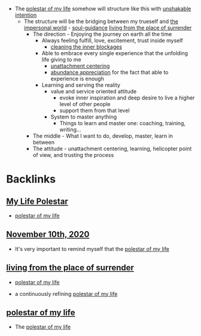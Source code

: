 - The [polestar of my life](<polestar of my life.md>) somehow will structure like this with [unshakable intention](<unshakable intention.md>)
    - The structure will be the bridging between my trueself and [the impersonal world](<the impersonal world.md>) - [soul-guidance](<soul-guidance.md>) [living from the place of surrender](<living from the place of surrender.md>)
        - The direction - Enjoying the journey on earth all the time
            - Always feeling fulfill, love, excitement, trust inside myself
                - [cleaning the inner blockages](<cleaning the inner blockages.md>)
            - Able to embrace every single experience that the unfolding life giving to me
                - [unattachment centering](<unattachment centering.md>)
                - [abundance appreciation](<abundance appreciation.md>) for the fact that able to experience is enough
            - Learning and serving the reality
                - value and service oriented attitude
                    - evoke inner inspiration and deep desire to live a higher level of other people
                    - support them from that level
                - System to master anything
                    - Things to learn and master one: coaching, training, writing...
        - The middle - What I want to do, develop, master, learn in between
        - The attitude - unattachment centering, learning, helicopter point of view, and trusting the process

# Backlinks
## [My Life Polestar](<My Life Polestar.md>)
- [polestar of my life](<polestar of my life.md>)

## [November 10th, 2020](<November 10th, 2020.md>)
- It's very important to remind myself that the [polestar of my life](<polestar of my life.md>)

## [living from the place of surrender](<living from the place of surrender.md>)
- [polestar of my life](<polestar of my life.md>)

- a continuously refining [polestar of my life](<polestar of my life.md>)

## [polestar of my life](<polestar of my life.md>)
- The [polestar of my life](<polestar of my life.md>)

